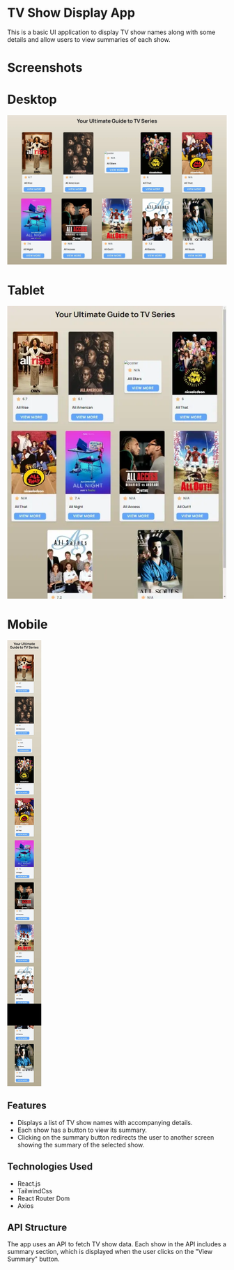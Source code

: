 # TV Show Display App

This is a basic UI application to display TV show names along with some details and allow users to view summaries of each show.

# Screenshots

# Desktop

![Desktop Design](desktop.webp)

# Tablet

![ Tablet Design](tablet.webp)

# Mobile

![ Mobile Design](mobile.webp)

## Features

- Displays a list of TV show names with accompanying details.
- Each show has a button to view its summary.
- Clicking on the summary button redirects the user to another screen showing the summary of the selected show.

## Technologies Used

- React.js
- TailwindCss
- React Router Dom
- Axios

## API Structure

The app uses an API to fetch TV show data. Each show in the API includes a summary section, which is displayed when the user clicks on the "View Summary" button.
